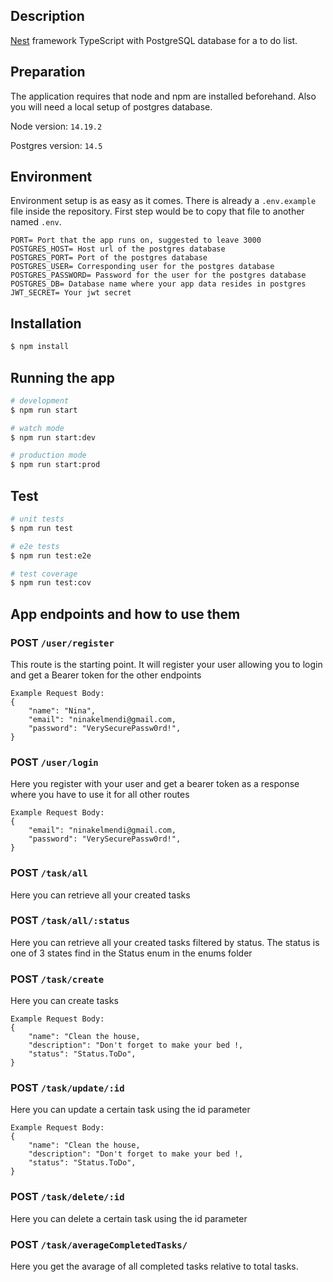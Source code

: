 
## Description

[Nest](https://github.com/nestjs/nest) framework TypeScript with PostgreSQL database for a to do list.

## Preparation
The application requires that node and npm are installed beforehand. Also you will need a local setup of postgres database.

Node version: ```14.19.2```

Postgres version: ```14.5```

## Environment

Environment setup is as easy as it comes. There is already a ```.env.example``` file inside the repository. First step would be to copy that file to another named ```.env```.
```
PORT= Port that the app runs on, suggested to leave 3000
POSTGRES_HOST= Host url of the postgres database
POSTGRES_PORT= Port of the postgres database
POSTGRES_USER= Corresponding user for the postgres database
POSTGRES_PASSWORD= Password for the user for the postgres database
POSTGRES_DB= Database name where your app data resides in postgres
JWT_SECRET= Your jwt secret
```

## Installation

```bash
$ npm install
```

## Running the app

```bash
# development
$ npm run start

# watch mode
$ npm run start:dev

# production mode
$ npm run start:prod
```

## Test

```bash
# unit tests
$ npm run test

# e2e tests
$ npm run test:e2e

# test coverage
$ npm run test:cov
```

## App endpoints and how to use them

### POST ```/user/register```

This route is the starting point. It will register your user allowing you to login and get a Bearer token for the other endpoints
```
Example Request Body:
{
    "name": "Nina",
    "email": "ninakelmendi@gmail.com,
    "password": "VerySecurePassw0rd!",
}
```
### POST ```/user/login```

Here you register with your user and get a bearer token as a response where you have to use it for all other routes
```
Example Request Body:
{
    "email": "ninakelmendi@gmail.com,
    "password": "VerySecurePassw0rd!",
}
```

### POST ```/task/all```

Here you can retrieve all your created tasks

### POST ```/task/all/:status```

Here you can retrieve all your created tasks filtered by status. The status is one of 3 states find in the Status enum in the enums folder

### POST ```/task/create```

Here you can create tasks
```
Example Request Body:
{
    "name": "Clean the house,
    "description": "Don't forget to make your bed !,
    "status": "Status.ToDo",
}
```

### POST ```/task/update/:id```

Here you can update a certain task using the id parameter 
```
Example Request Body:
{
    "name": "Clean the house,
    "description": "Don't forget to make your bed !,
    "status": "Status.ToDo",
}
```

### POST ```/task/delete/:id```

Here you can delete a certain task using the id parameter 

### POST ```/task/averageCompletedTasks/```

Here you get the avarage of all completed tasks relative to total tasks.
